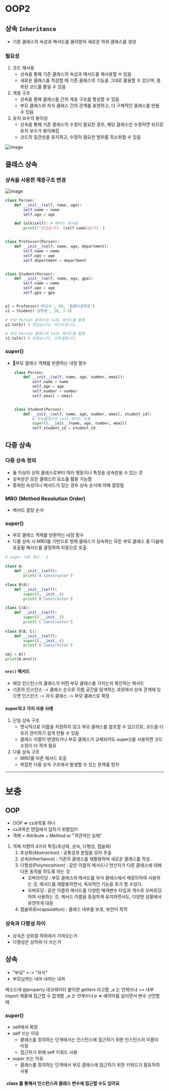 # OOP2
## 상속 `Inheritance`
- 기존 클래스의 속성과 메서드를 물려받아 새로운 하위 클래스를 생성
### 필요성
1. 코드 재사용
    - 상속을 통해 기존 클래스의 속성과 메서드를 재사용할 수 있음
    - 새로운 클래스를 작성할 때 기존 클래스의 기능을 그대로 활용할 수 있으며, 중복된 코드를 줄일 수 있음
2. 계층 구조
    - 상속을 통해 클래스들 간의 계층 구조를 형성할 수 있음
    - 부모 클래스와 자식 클래스 간의 관계를 표현하고, 더 구체적인 클래스를 만들 수 있음
3. 유지 보수의 용이성
    - 상속을 통해 기존 클래스의 수정이 필요한 경우, 해당 클래스만 수정하면 되므로 유지 보수가 용이해짐 
    - 코드의 일관성을 유지하고, 수정이 필요한 범위를 최소화할 수 있음

![image](https://github.com/ragu6963/TIL/assets/32388270/f259eed5-c629-4a42-b0cc-4896162169c8)

## 클래스 상속

### 상속을 사용한 계층구조 변경
![image](https://github.com/ragu6963/TIL/assets/32388270/ecdca0f0-47ce-4afc-853d-fa0d4575b458)
```py
class Person:
    def __init__(self, name, age):
        self.name = name
        self.age = age

    def talk(self): # 메서드 재사용
        print(f'반갑습니다. {self.name}입니다.')


class Professor(Person):
    def __init__(self, name, age, department):
        self.name = name
        self.age = age
        self.department = department


class Student(Person):
    def __init__(self, name, age, gpa):
        self.name = name
        self.age = age
        self.gpa = gpa


p1 = Professor('박교수', 49, '컴퓨터공학과')
s1 = Student('김학생', 20, 3.5)

# 부모 Person 클래스의 talk 메서드를 활용
p1.talk() # 반갑습니다. 박교수입니다.

# 부모 Person 클래스의 talk 메서드를 활용
s1.talk() # 반갑습니다. 김학생입니다.
```

### super()
- 부모 클래스 객체를 반환하는 내장 함수

```py
    class Person:
        def __init__(self, name, age, number, email):
            self.name = name
            self.age = age
            self.number = number
            self.email = email


    class Student(Person):
        def __init__(self, name, age, number, email, student_id):
            # 부모클래스의 init 메서드 호출
            super().__init__(name, age, number, email)
            self.student_id = student_id
```

## 다중 상속
### 다중 상속 정의
- 둘 이상의 상위 클래스로부터 여러 행동이나 특징을 상속받을 수 있는 것
- 상속받은 모든 클래스의 요소를 활용 가능함
- 중복된 속성이나 메서드가 있는 경우 상속 순서에 의해 결정됨

### MRO (Method Resolution Order)
- 메서드 결정 순서

### super()
- 부모 클래스 객체를 반환하는 내장 함수
- 다중 상속 시 MRO를 기반으로 현재 클래스가 상속하는 모든 부모 클래스 중 다음에 호출될 메서드를 결정하여 자동으로 호출

```python
# super 사용 예시 - 2

class A:
    def __init__(self):
        print('A Constructor')

class B(A):
    def __init__(self):
        super().__init__()
        print('B Constructor')

class C(A):
    def __init__(self):
        super().__init__()
        print('C Constructor')
        
class D(B, C):
    def __init__(self):
        super().__init__()
        print('D Constructor')

obj = D()
print(D.mro())
```

#### `mro()` 메서드
- 해당 인스턴스의 클래스가 어떤 부모 클래스를 가지는지 확인하는 메서드
- 기존의 인스턴스 -> 클래스 순으로 이름 공간을 탐색하는 과정에서 상속 관계에 있으면 인스턴스 -> 자식 클래스 -> 부모 클래스로 확장

#### super의 2 가지 사용 사례
1. 단일 상속 구조
    - 명시적으로 이름을 지정하지 않고 부모 클래스를 참조할 수 있으므로, 코드를 더 유지 관리하기 쉽게 만들 수 있음
    - 클래스 이름이 변경되거나 부모 클래스가 교체되어도 super()를 사용하면 코드 수정이 더 적게 필요
2. 다중 상속 구조
    - MRO를 따른 메서드 호출
    - 복잡한 다중 상속 구조에서 발생할 수 있는 문제를 방지

---
# 보충
## OOP
- OOP => cs과목중 하나
- cs과목은 면접에서 답하기 위함임!!!
- 객체 = Attribute + Method or "객관적인 실체"
1. 객체 지향의 4가지 특징(추상화, 상속, 다형성, 캡슐화)
    1. 추상화(Abstraction) : 공통성과 본질을 모아 추출
    2. 상속(Inheritance) : 기존의 클래스를 재활용하여 새로운 클래스를 작성.
    3. 다형성(Polymorphism) : 같은 이름의 메서드나 연산자가 다른 클래스에 대해 다른 동작을 하도록 하는 것
        - 오버라이딩 : 부모 클래스의 메서드를 자식 클래스에서 재정의하여 사용하는 것, 메서드를 재활용하면서, 독자적인 기능을 추가 할 수있다.
        - 오버로딩 : 같은 이름의 메서드를 다양한 매개변수 타입과 개수로 오버로딩하여 사용하는 것, 메서드 이름을 동일하게 유지하면서도, 다양한 상황에서 유연하게 대응
    4. 캡슐화(Encapsulation) : 클래스 내부를 보호, 보안이 목적
### 상속과 다형성 차이
- 상속은 상위껄 하위에서 가져오는거
- 다형성은 상하위 다 쓰는거
## 상속
- "부모" <-> "자식"
- 부모님꺼는 내꺼 내꺼는 내꺼

메소드에 @property 데코레이터 붙이면 getters 라고함
_a 는 언제쓰냐 => 내부 import 해올때 접근할 수 없게함
__a 는 언제쓰냐
a_ => 예약어를 살리면서 변수 선언할때


### super()
- self에서 확장
- self 쓰는 이유
    - 클래스를 정의하는 단계에서는 인스턴스에 접근하기 위한 인스턴스의 이름이 미정
    - 접근하기 위해 self 키워드 사용
- super 쓰는 이유
    - 클래스를 정의하는 단계에서 부모 클래스에 접근하기 위한 키워드가 필요하여 사용

#### .__class__ 를 통해서 인스턴스의 클래스 변수에 접근할 수도 있어요